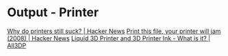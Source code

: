 # Output - Printer

[Why do printers still suck? | Hacker News](https://news.ycombinator.com/item?id=24977699)
[Print this file, your printer will jam (2008) | Hacker News](https://news.ycombinator.com/item?id=25543386)
[Liquid 3D Printer and 3D Printer Ink - What is it? | All3DP](https://all3dp.com/2/liquid-3d-printer-and-printer-ink-what-is-it/)
